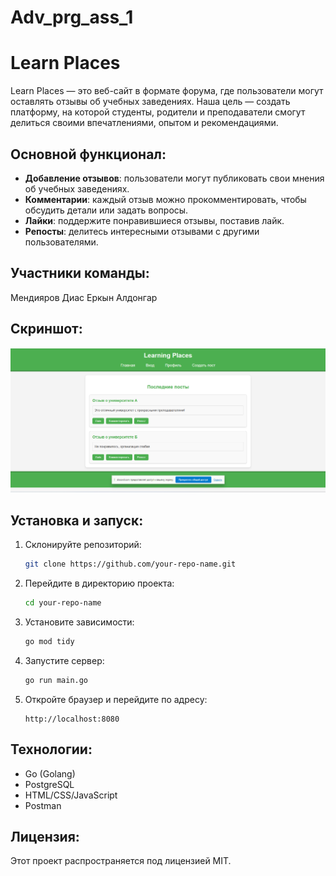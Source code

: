 # Adv_prg_ass_1
# Learn Places

Learn Places — это веб-сайт в формате форума, где пользователи могут оставлять отзывы об учебных заведениях. Наша цель — создать платформу, на которой студенты, родители и преподаватели смогут делиться своими впечатлениями, опытом и рекомендациями.

## Основной функционал:
- **Добавление отзывов**: пользователи могут публиковать свои мнения об учебных заведениях.
- **Комментарии**: каждый отзыв можно прокомментировать, чтобы обсудить детали или задать вопросы.
- **Лайки**: поддержите понравившиеся отзывы, поставив лайк.
- **Репосты**: делитесь интересными отзывами с другими пользователями.

## Участники команды:
Мендияров Диас
Еркын Алдонгар 

## Скриншот:
![Главная страница]({C8EA4610-192C-4CAD-BD1A-86FC10105F8D}.png)

## Установка и запуск:
1. Склонируйте репозиторий:
   ```bash
   git clone https://github.com/your-repo-name.git
   ```
2. Перейдите в директорию проекта:
   ```bash
   cd your-repo-name
   ```
3. Установите зависимости:
   ```bash
   go mod tidy
   ```
4. Запустите сервер:
   ```bash
   go run main.go
   ```
5. Откройте браузер и перейдите по адресу:
   ```
   http://localhost:8080
   ```

## Технологии:
- Go (Golang)
- PostgreSQL
- HTML/CSS/JavaScript
- Postman

## Лицензия:
Этот проект распространяется под лицензией MIT.
